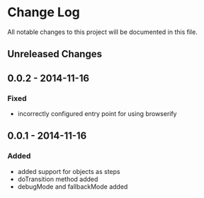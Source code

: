 # Change Log

All notable changes to this project will be documented in this file.

## Unreleased Changes

## 0.0.2 - 2014-11-16
### Fixed
- incorrectly configured entry point for using browserify

## 0.0.1 - 2014-11-16
### Added
- added support for objects as steps
- doTransition method added
- debugMode and fallbackMode added
